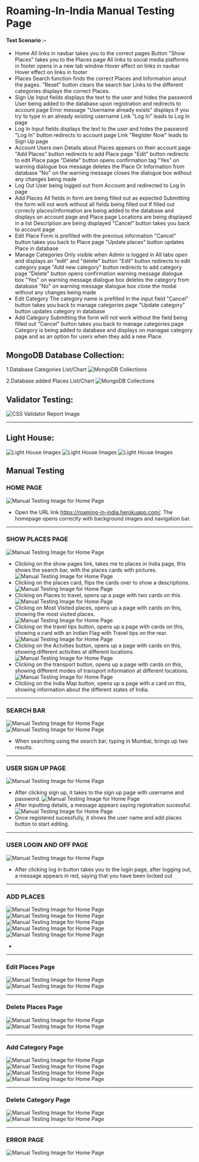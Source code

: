 # Roaming-In-India Manual Testing Page

#### Test Scenario :-
 * Home
     All links in navbar takes you to the correct pages
     Button "Show Places" takes you to the Places page
     All links to social media platforms in footer opens in a new tab window
     Hover effect on links in navbar
     Hover effect on links in footer
 * Places
    Search function finds the correct Places and Information anout the pages.
    "Reset" button clears the search bar
    Links to the different categories displays the correct Places.
 * Sign Up
    Input fields displays the text to the user and hides the password
    User being added to the database upon registration and redirects to account page
    Error message "Username already exists" displays if you try to type in an already existing username
    Link "Log In" leads to Log In page
 * Log In
    Input fields displays the text to the user and hides the password
    "Log In" button redirects to account page
    Link "Register Now" leads to Sign Up page
 * Account
    Users own Details about Places appears on their account page
    "Add Places" button redirects to add Place page
    "Edit" button redirects to edit Place page
    "Delete" button opens confirmation tag
    "Yes" on warning dialogue box message deletes the Place Or Information from database
    "No" on the warning message closes the dialogue box without any changes being made
 * Log Out
    User being logged out from Account and redirected to Log In page
 * Add Places
    All fields in form are being filled out as expected
    Submitting the form will not work without all fields being filled out
    If filled out correcly places/information are being added to the database and displays on account page and Place page
    Locations are being displayed in a list
    Description are being displayed 
    "Cancel" button takes you back to account page
 * Edit Place
    Form is prefilled with the previous information
    "Cancel" button takes you back to Place page
    "Update places" button updates Place in database
 * Manage Categories
    Only visible when Admin is logged in
    All tabs open and displays an "edit" and "delete" button
    "Edit" button redirects to edit category page
    "Add new category" button redirects to add category page
    "Delete" button opens confirmation warning message dialogue box 
    "Yes" on warning message dialogue box deletes the category from database
    "No" on warning message dialogue box  close the modal without any changes being made
 * Edit Category
    The category name is prefilled in the input field
    "Cancel" button takes you back to manage categories page
    "Update category" button updates category in database
 * Add Category
    Submitting the form will not work without the field being filled out
    "Cancel" button takes you back to manage categories page
    Category is being added to database and displays on managae category page and as an option for users when they add a new Place.


## MongoDB Database Collection:

1.Database Categories List/Chart
![MongoDB Collections](static/images/TESTME.img/MongoDB.PNG)

2.Database added Places List/Chart
![MongoDB Collections](static/images/TESTME.img/MongoDB2.PNG)

## Validator Testing:
![CSS Validator Report Image](static/images/TESTME.img/Roamingcss.PNG)

----------------------------

## Light House:
![Light House Images](static/images/TESTME.img/Roaming2.PNG)
![Light House Images](static/images/TESTME.img/Roaming3.PNG)
![Light House Images](static/images/TESTME.img/Roaming4.PNG)
## Manual Testing

### HOME PAGE

![Manual Testing Image for Home Page](static/images/TESTME.img/Capture1.PNG)

* Open the URL link https://roaming-in-india.herokuapp.com/. The homepage opens correclty with background images and navigation bar. 
-----------------------------
### SHOW PLACES PAGE

![Manual Testing Image for Home Page](static/images/TESTME.img/Capture2.PNG)
* Clicking on the show pages link, takes me to places in India page, this shows the search bar, with the places cards with pictures. 
![Manual Testing Image for Home Page](static/images/TESTME.img/Capture3.PNG)
* Clicking on the places card, flips the cards over to show a descriptions.
![Manual Testing Image for Home Page](static/images/TESTME.img/Capture4.PNG)
* Clicking on Places to travel, opens up a page with two cards on this.
![Manual Testing Image for Home Page](static/images/TESTME.img/Capture5.PNG)
* Clicking on Most Visited places, opens up a page with cards on this, showing the most visited places. 
![Manual Testing Image for Home Page](static/images/TESTME.img/Capture6.PNG)
* Clicking on the travel tips button, opens up a page with cards on this, showing a card with an Indian Flag with Travel tips on the rear.
![Manual Testing Image for Home Page](static/images/TESTME.img/Capture7.PNG)
* Clicking on the Actvities button, opens up a page with cards on this, showing different activities at different locations.
![Manual Testing Image for Home Page](static/images/TESTME.img/Capture8.PNG)
* Clicking on the transport button, opens up a page with cards on this, showing different modes of transport information at different locations.
![Manual Testing Image for Home Page](static/images/TESTME.img/Capture9.PNG)
* Clicking on the India Map button, opens up a page with a card on this, showing information about the different states of India.
----------------------------
### SEARCH BAR 

![Manual Testing Image for Home Page](static/images/TESTME.img/Capture10.PNG)
![Manual Testing Image for Home Page](static/images/TESTME.img/Capture11.PNG)

* When searching using the search bar, typing in Mumbai, brings up two results. 

---------------------------
### USER SIGN UP PAGE

![Manual Testing Image for Home Page](static/images/TESTME.img/Capture26.PNG)
* After clicking sign up, it takes to the sign up page with username and password. 
![Manual Testing Image for Home Page](static/images/TESTME.img/Capture27.PNG)
* After inputting details, a message appears saying registration sucessful.
![Manual Testing Image for Home Page](static/images/TESTME.img/Capture28.PNG)
* Once registered sucessfully, it shows the user name and add places button to start editing. 

---------------------------
### USER LOGIN AND OFF PAGE

![Manual Testing Image for Home Page](static/images/TESTME.img/Capture25.PNG)
* After clicking log in button takes you to the login page, after logging out, a message appears in red, saying that you have been locked out

---------------------------
### ADD PLACES

![Manual Testing Image for Home Page](static/images/TESTME.img/Capture12.PNG)
![Manual Testing Image for Home Page](static/images/TESTME.img/Capture13.PNG)
![Manual Testing Image for Home Page](static/images/TESTME.img/Capture14.PNG)
![Manual Testing Image for Home Page](static/images/TESTME.img/Capture15.PNG)
![Manual Testing Image for Home Page](static/images/TESTME.img/Capture17.PNG)

* 

------------------------------
### Edit Places Page

![Manual Testing Image for Home Page](static/images/TESTME.img/Capture29.PNG)
![Manual Testing Image for Home Page](static/images/TESTME.img/Capture30.PNG)

--------------------------------
### Delete Places Page

![Manual Testing Image for Home Page](static/images/TESTME.img/Capture16.PNG)
![Manual Testing Image for Home Page](static/images/TESTME.img/Capture18.PNG)

--------------------------------
### Add Category Page

![Manual Testing Image for Home Page](static/images/TESTME.img/Capture19.PNG)
![Manual Testing Image for Home Page](static/images/TESTME.img/Capture20.PNG)
![Manual Testing Image for Home Page](static/images/TESTME.img/Capture21.PNG)
![Manual Testing Image for Home Page](static/images/TESTME.img/Capture22.PNG)

--------------------------------
### Delete Category Page

![Manual Testing Image for Home Page](static/images/TESTME.img/Capture24.PNG)
![Manual Testing Image for Home Page](static/images/TESTME.img/Capture23.PNG)

-------------------------------
 ### ERROR PAGE 

![Manual Testing Image for Home Page](static/images/TESTME.img/Capture31.PNG)




